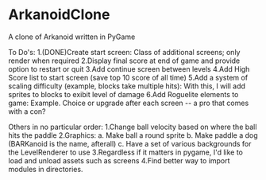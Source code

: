 # ArkanoidClone
A clone of Arkanoid written in PyGame

To Do's:
1.(DONE)Create start screen:
    Class of additional screens; only render when required
2.Display final score at end of game and provide option to restart or quit
3.Add continue screen between levels
4.Add High Score list to start screen (save top 10 score of all time)
5.Add a system of scaling difficulty (example, blocks take multiple hits):
    With this, I will add sprites to blocks to exibit level of damage
6.Add Roguelite elements to game:
    Example. Choice or upgrade after each screen -- a pro that comes with a con?

Others in no particular order:
1.Change ball velocity based on where the ball hits the paddle
2.Graphics:
    a. Make ball a round sprite
    b. Make paddle a dog (BARKanoid is the name, afterall)
    c. Have a set of various backgrounds for the LevelRenderer to use
3.Regardless if it matters in pygame, I'd like to load and unload assets such as screens
4.Find better way to import modules in directories.